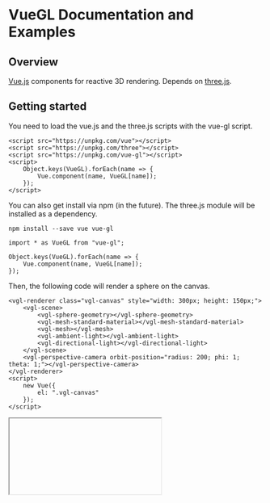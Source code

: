 # VueGL Documentation and Examples
## Overview
[Vue.js](https://vuejs.org) components for reactive 3D rendering. Depends on [three.js](https://threejs.org/).
## Getting started
You need to load the vue.js and the three.js scripts with the vue-gl script.
```
<script src="https://unpkg.com/vue"></script>
<script src="https://unpkg.com/three"></script>
<script src="https://unpkg.com/vue-gl"></script>
<script>
    Object.keys(VueGL).forEach(name => {
        Vue.component(name, VueGL[name]);
    });
</script>
```
You can also get install via npm (in the future). The three.js module will be installed as a dependency.
```
npm install --save vue vue-gl
```
```
import * as VueGL from "vue-gl";

Object.keys(VueGL).forEach(name => {
    Vue.component(name, VueGL[name]);
});
```
Then, the following code will render a sphere on the canvas.
```
<vgl-renderer class="vgl-canvas" style="width: 300px; height: 150px;">
    <vgl-scene>
        <vgl-sphere-geometry></vgl-sphere-geometry>
        <vgl-mesh-standard-material></vgl-mesh-standard-material>
        <vgl-mesh></vgl-mesh>
        <vgl-ambient-light></vgl-ambient-light>
        <vgl-directional-light></vgl-directional-light>
    </vgl-scene>
    <vgl-perspective-camera orbit-position="radius: 200; phi: 1; theta: 1;"></vgl-perspective-camera>
</vgl-renderer>
<script>
    new Vue({
        el: ".vgl-canvas"
    });
</script>
```
<div class="vgl-example"><iframe class="vgl-example__content" srcdoc="
    <style>
        body {
            margin: 0;
            overflow: hidden;
        }
        .vgl-canvas {
            height: 100vh;
        }
    </style>
    <vgl-renderer class='vgl-canvas'>
        <vgl-scene>
            <vgl-sphere-geometry></vgl-sphere-geometry>
            <vgl-mesh-standard-material></vgl-mesh-standard-material>
            <vgl-mesh></vgl-mesh>
            <vgl-ambient-light></vgl-ambient-light>
            <vgl-directional-light></vgl-directional-light>
        </vgl-scene>
        <vgl-perspective-camera orbit-position='radius: 200; phi: 1; theta: 1;'></vgl-perspective-camera>
    </vgl-renderer>
    <script src='https://unpkg.com/vue/dist/vue.min.js'></script>
    <script src='https://unpkg.com/three/build/three.js'></script>
    <script src='js/vue-gl.js'></script>
    <script>
        Object.keys(VueGL).forEach(function(name) {
            Vue.component(name, VueGL[name]);
        });
        const vm = new Vue({
            el: '.vgl-canvas'
        });
    </script>
"></iframe></div>


